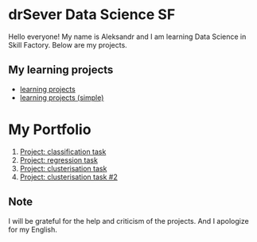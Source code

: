 # drSever Data Science SF
Hello everyone! My name is Aleksandr and I am learning Data Science in Skill Factory.
Below are my projects.

## My learning projects
- [learning projects](https://github.com/drSever/drSever_data_science/tree/main/Learning_projects)
- [learning projects (simple)](https://github.com/drSever/drSever_data_science/tree/main/Learning_projects_simple)

# My  Portfolio
1. [Project: classification task](https://github.com/drSever/drSever_data_science/tree/main/Portfolio/Project_1)
2. [Project: regression task](https://github.com/drSever/drSever_data_science/tree/main/Portfolio/Project_2)
3. [Project: clusterisation task](https://github.com/drSever/drSever_data_science/tree/main/Portfolio/Project_3)
4. [Project: clusterisation task #2](https://github.com/drSever/drSever_data_science/tree/main/Portfolio/Project_4)

## Note
I will be grateful for the help and criticism of the projects. And I apologize for my English.
